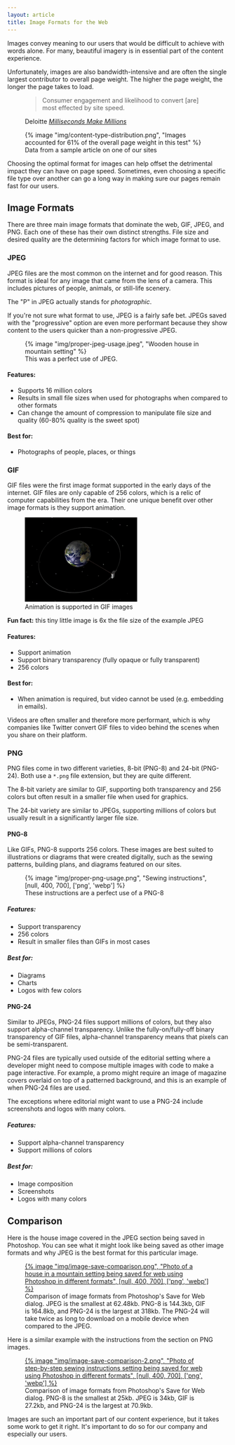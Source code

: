 ```yaml
---
layout: article
title: Image Formats for the Web
---
```

Images convey meaning to our users that would be difficult to achieve with words alone. For many, beautiful imagery is in essential part of the content experience.

Unfortunately, images are also bandwidth-intensive and are often the single largest contributor to overall page weight. The higher the page weight, the longer the page takes to load. 

<figure>
<blockquote>Consumer engagement and likelihood to convert [are] most effected by site speed.</blockquote>
<figcaption>
Deloitte <cite><a href="https://www2.deloitte.com/content/dam/Deloitte/ie/Documents/Consulting/Milliseconds_Make_Millions_report.pdf">Milliseconds Make Millions</a></cite>
</figcaption>
</figure>

<figure>
{% image "img/content-type-distribution.png", "Images accounted for 61% of the overall page weight in this test" %}
<figcaption>Data from a sample article on one of our sites</figcaption>
</figure>

Choosing the optimal format for images can help offset the detrimental impact they can have on page speed. Sometimes, even choosing a specific file type over another can go a long way in making sure our pages remain fast for our users.

## Image Formats
There are three main image formats that dominate the web, GIF, JPEG, and PNG. Each one of these has their own distinct strengths. File size and desired quality are the determining factors for which image format to use.

### JPEG
JPEG files are the most common on the internet and for good reason. This format is ideal for any image that came from the lens of a camera. This includes pictures of people, animals, or still-life scenery.

The "P" in JPEG actually stands for _photographic_. 

If you're not sure what format to use, JPEG is a fairly safe bet. JPEGs saved with the "progressive" option are even more performant because they show content to the users quicker than a non-progressive JPEG.

<figure>
{% image "img/proper-jpeg-usage.jpeg", "Wooden house in mountain setting" %}
<figcaption>This was a perfect use of JPEG.</figcaption>
</figure>

#### Features:
- Supports 16 million colors
- Results in small file sizes when used for photographs when compared to other formats
- Can change the amount of compression to manipulate file size and quality (60-80% quality is the sweet spot)

#### Best for:
- Photographs of people, places, or things

### GIF
GIF files were the first image format supported in the early days of the internet. GIF files are only capable of 256 colors, which is a relic of computer capabilities from the era. Their one unique benefit over other image formats is they support animation. 

<figure>
<img alt="Image of moon orbit" height="192" src="/img/proper-gif-usage.gif" width="256" />
<figcaption>Animation is supported in GIF images</figcaption>
</figure>

__Fun fact:__ this tiny little image is 6x the file size of the example JPEG

#### Features:
- Support animation
- Support binary transparency (fully opaque or fully transparent)
- 256 colors

#### Best for:
- When animation is required, but video cannot be used (e.g. embedding in emails).  
 
Videos are often smaller and therefore more performant, which is why companies like Twitter convert GIF files to video behind the scenes when you share on their platform.

### PNG
PNG files come in two different varieties, 8-bit (PNG-8) and 24-bit (PNG-24). Both use a `*.png` file extension, but they are quite different. 

The 8-bit variety are similar to GIF, supporting both transparency and 256 colors but often result in a smaller file when used for graphics. 

The 24-bit variety are similar to JPEGs, supporting millions of colors but usually result in a significantly larger file size.   

#### PNG-8
Like GIFs, PNG-8 supports 256 colors. These images are best suited to illustrations or diagrams that were created digitally, such as the sewing patterns, building plans, and diagrams featured on our sites. 

<figure>
{% image "img/proper-png-usage.png", "Sewing instructions", [null, 400, 700],
  ['png', 'webp'] %}
<figcaption>These instructions are a perfect use of a PNG-8</figcaption>
</figure>

##### Features:
- Support transparency
- 256 colors
- Result in smaller files than GIFs in most cases

##### Best for:
- Diagrams
- Charts
- Logos with few colors

#### PNG-24
Similar to JPEGs, PNG-24 files support millions of colors, but they also support alpha-channel transparency. Unlike the fully-on/fully-off binary transparency of GIF files, alpha-channel transparency means that pixels can be semi-transparent.

PNG-24 files are typically used outside of the editorial setting where a developer might need to compose multiple images with code to make a page interactive. For example, a promo might require an image of magazine covers overlaid on top of a patterned background, and this is an example of when PNG-24 files are used. 

The exceptions where editorial might want to use a PNG-24 include screenshots and logos with many colors.  

##### Features:
- Support alpha-channel transparency
- Support millions of colors

##### Best for:
- Image composition
- Screenshots
- Logos with many colors

## Comparison
Here is the house image covered in the JPEG section being saved in Photoshop. You can see what it might look like being saved as other image formats and why JPEG is the best format for this particular image.

<figure>
<a href="/img/image-save-comparison.png">
    {% image "img/image-save-comparison.png", "Photo of a house in a mountain setting being saved for web using Photoshop in different formats", [null, 400, 700],
  ['png', 'webp'] %}
</a>
<figcaption>Comparison of image formats from Photoshop's Save for Web dialog. JPEG is the smallest at 62.48kb. PNG-8 is 144.3kb, GIF is 164.8kb, and PNG-24 is the largest at 318kb. The PNG-24 will take twice as long to download on a mobile device when compared to the JPEG.</figcaption>
</figure>

Here is a similar example with the instructions from the section on PNG images.

<figure>
<a href="/img/image-save-comparison-2.png">
    {% image "img/image-save-comparison-2.png", "Photo of step-by-step sewing instructions setting being saved for web using Photoshop in different formats", [null, 400, 700],
  ['png', 'webp'] %}
</a>
<figcaption>Comparison of image formats from Photoshop's Save for Web dialog. PNG-8 is the smallest at 25kb. JPEG is 34kb, GIF is 27.2kb, and PNG-24 is the largest at 70.9kb.</figcaption>
</figure>

Images are such an important part of our content experience, but it takes some work to get it right. It's important to do so for our company and especially our users.

